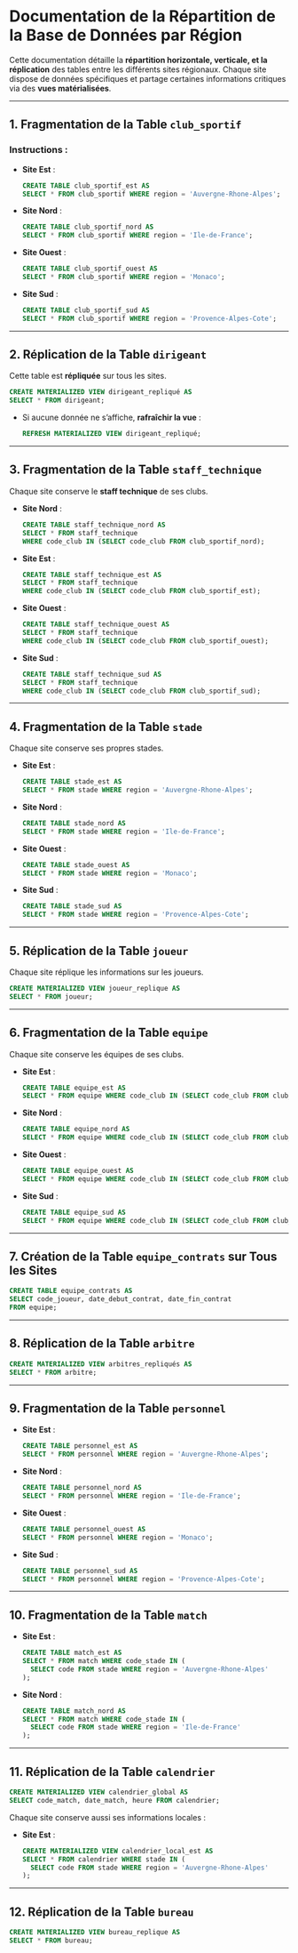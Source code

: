 
# Documentation de la Répartition de la Base de Données par Région

Cette documentation détaille la **répartition horizontale, verticale, et la réplication** des tables entre les différents sites régionaux. Chaque site dispose de données spécifiques et partage certaines informations critiques via des **vues matérialisées**.

---

## **1. Fragmentation de la Table `club_sportif`**

### **Instructions :**
- **Site Est** :
  ```sql
  CREATE TABLE club_sportif_est AS
  SELECT * FROM club_sportif WHERE region = 'Auvergne-Rhone-Alpes';
  ```

- **Site Nord** :
  ```sql
  CREATE TABLE club_sportif_nord AS
  SELECT * FROM club_sportif WHERE region = 'Ile-de-France';
  ```

- **Site Ouest** :
  ```sql
  CREATE TABLE club_sportif_ouest AS
  SELECT * FROM club_sportif WHERE region = 'Monaco';
  ```

- **Site Sud** :
  ```sql
  CREATE TABLE club_sportif_sud AS
  SELECT * FROM club_sportif WHERE region = 'Provence-Alpes-Cote';
  ```

---

## **2. Réplication de la Table `dirigeant`**

Cette table est **répliquée** sur tous les sites.

```sql
CREATE MATERIALIZED VIEW dirigeant_repliqué AS
SELECT * FROM dirigeant;
```

- Si aucune donnée ne s’affiche, **rafraîchir la vue** :
  ```sql
  REFRESH MATERIALIZED VIEW dirigeant_repliqué;
  ```

---

## **3. Fragmentation de la Table `staff_technique`**

Chaque site conserve le **staff technique** de ses clubs.

- **Site Nord** :
  ```sql
  CREATE TABLE staff_technique_nord AS
  SELECT * FROM staff_technique
  WHERE code_club IN (SELECT code_club FROM club_sportif_nord);
  ```

- **Site Est** :
  ```sql
  CREATE TABLE staff_technique_est AS
  SELECT * FROM staff_technique
  WHERE code_club IN (SELECT code_club FROM club_sportif_est);
  ```

- **Site Ouest** :
  ```sql
  CREATE TABLE staff_technique_ouest AS
  SELECT * FROM staff_technique
  WHERE code_club IN (SELECT code_club FROM club_sportif_ouest);
  ```

- **Site Sud** :
  ```sql
  CREATE TABLE staff_technique_sud AS
  SELECT * FROM staff_technique
  WHERE code_club IN (SELECT code_club FROM club_sportif_sud);
  ```

---

## **4. Fragmentation de la Table `stade`**

Chaque site conserve ses propres stades.

- **Site Est** :
  ```sql
  CREATE TABLE stade_est AS
  SELECT * FROM stade WHERE region = 'Auvergne-Rhone-Alpes';
  ```

- **Site Nord** :
  ```sql
  CREATE TABLE stade_nord AS
  SELECT * FROM stade WHERE region = 'Ile-de-France';
  ```

- **Site Ouest** :
  ```sql
  CREATE TABLE stade_ouest AS
  SELECT * FROM stade WHERE region = 'Monaco';
  ```

- **Site Sud** :
  ```sql
  CREATE TABLE stade_sud AS
  SELECT * FROM stade WHERE region = 'Provence-Alpes-Cote';
  ```

---

## **5. Réplication de la Table `joueur`**

Chaque site réplique les informations sur les joueurs.

```sql
CREATE MATERIALIZED VIEW joueur_replique AS
SELECT * FROM joueur;
```

---

## **6. Fragmentation de la Table `equipe`**

Chaque site conserve les équipes de ses clubs.

- **Site Est** :
  ```sql
  CREATE TABLE equipe_est AS
  SELECT * FROM equipe WHERE code_club IN (SELECT code_club FROM club_sportif_est);
  ```

- **Site Nord** :
  ```sql
  CREATE TABLE equipe_nord AS
  SELECT * FROM equipe WHERE code_club IN (SELECT code_club FROM club_sportif_nord);
  ```

- **Site Ouest** :
  ```sql
  CREATE TABLE equipe_ouest AS
  SELECT * FROM equipe WHERE code_club IN (SELECT code_club FROM club_sportif_ouest);
  ```

- **Site Sud** :
  ```sql
  CREATE TABLE equipe_sud AS
  SELECT * FROM equipe WHERE code_club IN (SELECT code_club FROM club_sportif_sud);
  ```

---

## **7. Création de la Table `equipe_contrats` sur Tous les Sites**

```sql
CREATE TABLE equipe_contrats AS
SELECT code_joueur, date_debut_contrat, date_fin_contrat
FROM equipe;
```

---

## **8. Réplication de la Table `arbitre`**

```sql
CREATE MATERIALIZED VIEW arbitres_repliqués AS
SELECT * FROM arbitre;
```

---

## **9. Fragmentation de la Table `personnel`**

- **Site Est** :
  ```sql
  CREATE TABLE personnel_est AS
  SELECT * FROM personnel WHERE region = 'Auvergne-Rhone-Alpes';
  ```

- **Site Nord** :
  ```sql
  CREATE TABLE personnel_nord AS
  SELECT * FROM personnel WHERE region = 'Ile-de-France';
  ```

- **Site Ouest** :
  ```sql
  CREATE TABLE personnel_ouest AS
  SELECT * FROM personnel WHERE region = 'Monaco';
  ```

- **Site Sud** :
  ```sql
  CREATE TABLE personnel_sud AS
  SELECT * FROM personnel WHERE region = 'Provence-Alpes-Cote';
  ```

---

## **10. Fragmentation de la Table `match`**

- **Site Est** :
  ```sql
  CREATE TABLE match_est AS
  SELECT * FROM match WHERE code_stade IN (
    SELECT code FROM stade WHERE region = 'Auvergne-Rhone-Alpes'
  );
  ```

- **Site Nord** :
  ```sql
  CREATE TABLE match_nord AS
  SELECT * FROM match WHERE code_stade IN (
    SELECT code FROM stade WHERE region = 'Ile-de-France'
  );
  ```

---

## **11. Réplication de la Table `calendrier`**

```sql
CREATE MATERIALIZED VIEW calendrier_global AS
SELECT code_match, date_match, heure FROM calendrier;
```

Chaque site conserve aussi ses informations locales :

- **Site Est** :
  ```sql
  CREATE MATERIALIZED VIEW calendrier_local_est AS
  SELECT * FROM calendrier WHERE stade IN (
    SELECT code FROM stade WHERE region = 'Auvergne-Rhone-Alpes'
  );
  ```

---

## **12. Réplication de la Table `bureau`**

```sql
CREATE MATERIALIZED VIEW bureau_replique AS
SELECT * FROM bureau;
```
